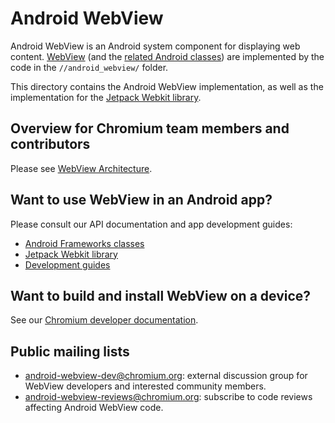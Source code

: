 # Android WebView

Android WebView is an Android system component for displaying web content.
[WebView](https://developer.android.com/reference/android/webkit/WebView) (and
the [related Android classes][1]) are implemented by the code in the
`//android_webview/` folder.

This directory contains the Android WebView implementation, as well as the
implementation for the [Jetpack Webkit library][2].

## Overview for Chromium team members and contributors

Please see [WebView Architecture](/android_webview/docs/architecture.md).

## Want to use WebView in an Android app?

Please consult our API documentation and app development guides:

* [Android Frameworks classes][1]
* [Jetpack Webkit library][2]
* [Development guides](https://developer.android.com/guide/webapps)

## Want to build and install WebView on a device?

See our [Chromium developer documentation](docs/README.md).

## Public mailing lists

* [android-webview-dev@chromium.org](https://groups.google.com/a/chromium.org/g/android-webview-dev):
  external discussion group for WebView developers and interested community
  members.
* [android-webview-reviews@chromium.org](https://groups.google.com/a/chromium.org/g/android-webview-reviews):
  subscribe to code reviews affecting Android WebView code.

[1]: https://developer.android.com/reference/android/webkit/package-summary
[2]: https://developer.android.com/reference/androidx/webkit/package-summary
